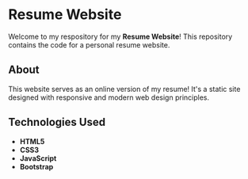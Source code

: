 # Resume Website

Welcome to my respository for my **Resume Website**! This repository contains the code for a personal resume website.

## About 
This website serves as an online version of my resume! It's a static site designed with responsive and modern web design principles.

## Technologies Used
- **HTML5**
- **CSS3**
- **JavaScript**
- **Bootstrap**
